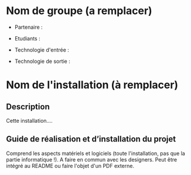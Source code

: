 # Nom de groupe (a remplacer)

- Partenaire : 

- Etudiants : 

- Technologie d'entrée : 

- Technologie de sortie : 

  

# Nom de l'installation (à remplacer)

## Description

Cette installation….

## Guide de réalisation et d’installation du projet

Comprend les aspects matériels et logiciels (toute l'installation, pas que la partie informatique !). A faire en commun avec les designers. Peut être intégré au README ou faire l'objet d'un PDF externe.